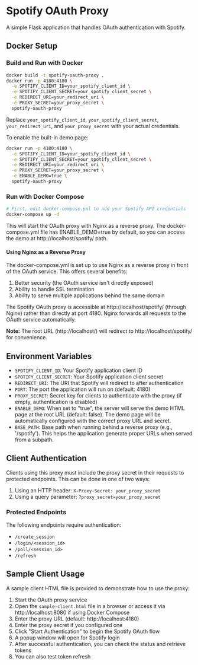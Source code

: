 # Spotify OAuth Proxy

A simple Flask application that handles OAuth authentication with Spotify.

## Docker Setup

### Build and Run with Docker

```bash
docker build -t spotify-oauth-proxy .
docker run -p 4180:4180 \
  -e SPOTIFY_CLIENT_ID=your_spotify_client_id \
  -e SPOTIFY_CLIENT_SECRET=your_spotify_client_secret \
  -e REDIRECT_URI=your_redirect_uri \
  -e PROXY_SECRET=your_proxy_secret \
  spotify-oauth-proxy
```

Replace `your_spotify_client_id`, `your_spotify_client_secret`, `your_redirect_uri`, and `your_proxy_secret` with your actual credentials.

To enable the built-in demo page:

```bash
docker run -p 4180:4180 \
  -e SPOTIFY_CLIENT_ID=your_spotify_client_id \
  -e SPOTIFY_CLIENT_SECRET=your_spotify_client_secret \
  -e REDIRECT_URI=your_redirect_uri \
  -e PROXY_SECRET=your_proxy_secret \
  -e ENABLE_DEMO=true \
  spotify-oauth-proxy
```

### Run with Docker Compose

```bash
# First, edit docker-compose.yml to add your Spotify API credentials
docker-compose up -d
```

This will start the OAuth proxy with Nginx as a reverse proxy. The docker-compose.yml file has ENABLE_DEMO=true by default, so you can access the demo at http://localhost/spotify/ path.

#### Using Nginx as a Reverse Proxy

The docker-compose.yml is set up to use Nginx as a reverse proxy in front of the OAuth service. This offers several benefits:

1. Better security (the OAuth service isn't directly exposed)
2. Ability to handle SSL termination
3. Ability to serve multiple applications behind the same domain

The Spotify OAuth proxy is accessible at http://localhost/spotify/ (through Nginx) rather than directly at port 4180. Nginx forwards all requests to the OAuth service automatically.

**Note:** The root URL (http://localhost/) will redirect to http://localhost/spotify/ for convenience.

## Environment Variables

- `SPOTIFY_CLIENT_ID`: Your Spotify application client ID
- `SPOTIFY_CLIENT_SECRET`: Your Spotify application client secret
- `REDIRECT_URI`: The URI that Spotify will redirect to after authentication
- `PORT`: The port the application will run on (default: 4180)
- `PROXY_SECRET`: Secret key for clients to authenticate with the proxy (if empty, authentication is disabled)
- `ENABLE_DEMO`: When set to "true", the server will serve the demo HTML page at the root URL (default: false). The demo page will be automatically configured with the correct proxy URL and secret.
- `BASE_PATH`: Base path when running behind a reverse proxy (e.g., '/spotify'). This helps the application generate proper URLs when served from a subpath.

## Client Authentication

Clients using this proxy must include the proxy secret in their requests to protected endpoints. This can be done in one of two ways:

1. Using an HTTP header: `X-Proxy-Secret: your_proxy_secret`
2. Using a query parameter: `?proxy_secret=your_proxy_secret`

### Protected Endpoints

The following endpoints require authentication:
- `/create_session`
- `/login/<session_id>`
- `/poll/<session_id>`
- `/refresh`

## Sample Client Usage

A sample client HTML file is provided to demonstrate how to use the proxy:

1. Start the OAuth proxy service
2. Open the `sample-client.html` file in a browser or access it via http://localhost:8080 if using Docker Compose
3. Enter the proxy URL (default: http://localhost:4180)
4. Enter the proxy secret if you configured one
5. Click "Start Authentication" to begin the Spotify OAuth flow
6. A popup window will open for Spotify login
7. After successful authentication, you can check the status and retrieve tokens
8. You can also test token refresh
